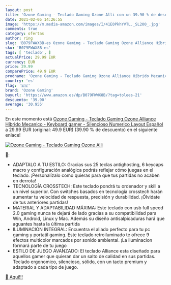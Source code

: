 ```yaml
---
layout: post
title: 'Ozone Gaming - Teclado Gaming Ozone Alli con un 39.90 % de descuento'
date: 2021-02-05 14:26:55
image: 'https://m.media-amazon.com/images/I/41E0PkhYVTL._SL200_.jpg'
comments: true
category: ofertas
author: ring
slug: 'B079FWWX8B-es Ozone Gaming - Teclado Gaming Ozone Alliance Híbrido...'
sku: 'B079FWWX8B-es'
tags: [ 'teclado', ]
actualPrice: 29.99 EUR
currency: EUR
price: 29.99
comparePrice: 49.9 EUR
prodname: 'Ozone Gaming - Teclado Gaming Ozone Alliance Híbrido Mecanico - Keyboard gamer - Silencioso  Numerico  Layout Español'
country: 'es'
flag: '🇪🇸'
brand: 'Ozone Gaming'
buyurl: 'https://www.amazon.es/dp/B079FWWX8B/?tag=tolees-21'
descuento: '39.90'
average: '30.955'
---
```


En este momento está [Ozone Gaming - Teclado Gaming Ozone Alliance Híbrido Mecanico - Keyboard gamer - Silencioso  Numerico  Layout Español](https://www.amazon.es/dp/B079FWWX8B/?tag=tolees-21) a 29.99 EUR (original: 49.9 EUR) (39.90 %  de descuento) en el siguiente enlace!

[![Ozone Gaming - Teclado Gaming Ozone Alli](https://m.media-amazon.com/images/I/41E0PkhYVTL._SL200_.jpg)](https://www.amazon.es/dp/B079FWWX8B/?tag=tolees-21)

🔎:

- ADAPTALO A TU ESTILO: Gracias sus 25 teclas antighosting, 6 keycaps macro y configuración analógica podrás reflejar cómo juegas en el teclado. ¡Personalízalo como quieras para que tus partidas no acaben en derrota!
- TECNOLOGÍA CROSSTECH: Este teclado pondrá tu ordenador y skill a un nivel superior. Con switches basados en tecnología crosstech harán aumentar tu velocidad de respuesta, precisión y durabilidad. ¡Ólvidate de tus anteriores partidas!
- MATERIAL Y ADAPTABILIDAD MÁXIMA: Este teclado con usb full speed 2.0 gaming nunca te dejará de lado gracias a su compatibilidad para Win, Android, Linux y Mac. Además su diseño antisalpicaduras hará que aguantes hasta la última partida
- ILUMINACIÓN INTEGRAL: Encuentra el aliado perfecto para tu pc gaming y portatil gaming. Este teclado retroiluminado te ofrece 9 efectos multicolor marcados por sonido ambiental. ¡La iluminacion formará parte de tu juego
- ESTILO DE JUEGO AVANZADO: El teclado Alliance esta diseñado para aquellos gamer que quieran dar un salto de calidad en sus partidas. Teclado ergonomico, silencioso, sólido, con un tacto premium y adaptado a cada tipo de juego.

[🛒 Aquí!!!](https://www.amazon.es/dp/B079FWWX8B/?tag=tolees-21)
